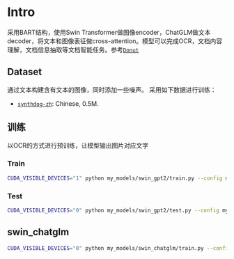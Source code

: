 
# Intro
采用BART结构，使用Swin Transformer做图像encoder，ChatGLM做文本decoder，将文本和图像表征做cross-attention。模型可以完成OCR，文档内容理解，文档信息抽取等文档智能任务。参考[`Donut`]([https://huggingface.co/datasets/naver-clova-ix/synthdog-zh](https://github.com/clovaai/donut))


## Dataset
通过文本构建含有文本的图像，同时添加一些噪声。
采用如下数据进行训练：

- [`synthdog-zh`](https://huggingface.co/datasets/naver-clova-ix/synthdog-zh): Chinese, 0.5M.



## 训练
以OCR的方式进行预训练，让模型输出图片对应文字




### Train

```bash
CUDA_VISIBLE_DEVICES="1" python my_models/swin_gpt2/train.py --config my_models/config/train_synthdog_gpt2.yaml --exp_version "donut_gpt2_pretrain_exp_0"

```

### Test

```bash
CUDA_VISIBLE_DEVICES="0" python my_models/swin_gpt2/test.py --config my_models/config/infer_synthdog_gpt2.yaml 

```


## swin_chatglm

```bash
CUDA_VISIBLE_DEVICES="0" python my_models/swin_chatglm/train.py --config my_models/config/train_synthdog_gpt2.yaml --exp_version "donut_chatglm_pretrain_exp_0"





```



```
